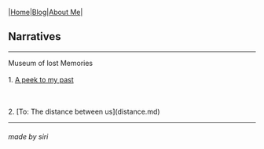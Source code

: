 |[Home](README.md)|[Blog](Blog.md)|[About Me](about.md)|

## Narratives
---
Museum of lost Memories
<br>
<br/>1. [A peek to my past](past.md)

<br>
<br/>2. [To: The distance between us](distance.md)
<br>

---
###### made by siri

